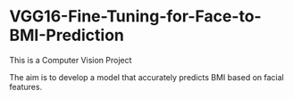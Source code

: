 # VGG16-Fine-Tuning-for-Face-to-BMI-Prediction

This is a Computer Vision Project

The aim is to develop a model that accurately predicts BMI based on facial features.
